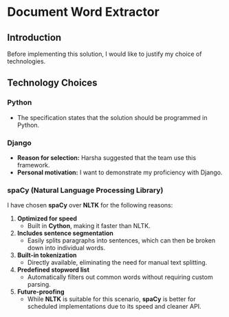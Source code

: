 # Document Word Extractor

## Introduction

Before implementing this solution, I would like to justify my choice of technologies.

## Technology Choices

### Python
- The specification states that the solution should be programmed in Python.

### Django
- **Reason for selection:** Harsha suggested that the team use this framework.
- **Personal motivation:** I want to demonstrate my proficiency with Django.

### spaCy (Natural Language Processing Library)
I have chosen **spaCy** over **NLTK** for the following reasons:

1. **Optimized for speed**  
   - Built in **Cython**, making it faster than NLTK.
2. **Includes sentence segmentation**  
   - Easily splits paragraphs into sentences, which can then be broken down into individual words.
3. **Built-in tokenization**  
   - Directly available, eliminating the need for manual text splitting.
4. **Predefined stopword list**  
   - Automatically filters out common words without requiring custom parsing.
5. **Future-proofing**  
   - While **NLTK** is suitable for this scenario, **spaCy** is better for scheduled implementations due to its speed and cleaner API.
